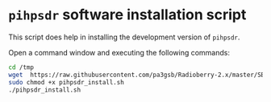# `pihpsdr` software installation script

This script does help in installing the development version of `pihpsdr`.

Open a command window and executing the following commands:

```sh
cd /tmp
wget  https://raw.githubusercontent.com/pa3gsb/Radioberry-2.x/master/SBC/rpi-4/releases/pihpsdr/pihpsdr_install.sh
sudo chmod +x pihpsdr_install.sh
./pihpsdr_install.sh
```
